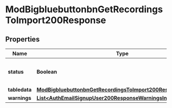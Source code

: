

# ModBigbluebuttonbnGetRecordingsToImport200Response


## Properties

| Name | Type | Description | Notes |
|------------ | ------------- | ------------- | -------------|
|**status** | **Boolean** | Whether the fetch was successful |  |
|**tabledata** | [**ModBigbluebuttonbnGetRecordingsToImport200ResponseTabledata**](ModBigbluebuttonbnGetRecordingsToImport200ResponseTabledata.md) |  |  [optional] |
|**warnings** | [**List&lt;AuthEmailSignupUser200ResponseWarningsInner&gt;**](AuthEmailSignupUser200ResponseWarningsInner.md) |  |  [optional] |



